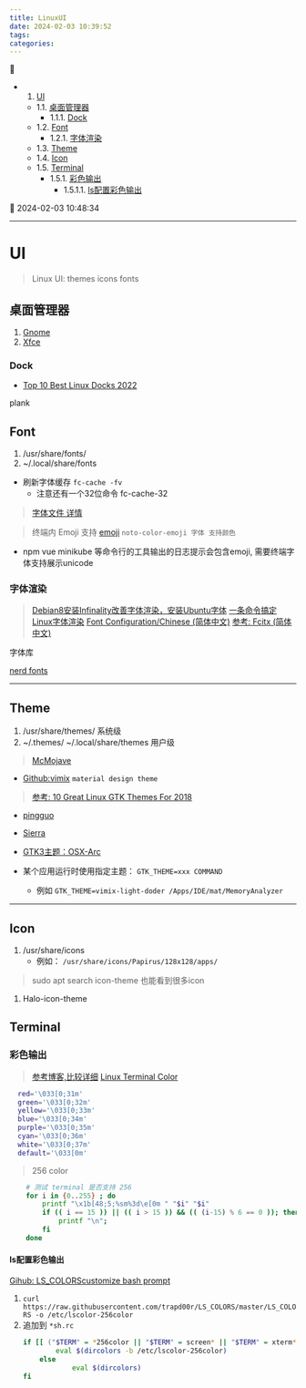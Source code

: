 ```yaml
---
title: LinuxUI
date: 2024-02-03 10:39:52
tags: 
categories: 
---
```


💠

- 1. [UI](#ui)
    - 1.1. [桌面管理器](#桌面管理器)
        - 1.1.1. [Dock](#dock)
    - 1.2. [Font](#font)
        - 1.2.1. [字体渲染](#字体渲染)
    - 1.3. [Theme](#theme)
    - 1.4. [Icon](#icon)
    - 1.5. [Terminal](#terminal)
        - 1.5.1. [彩色输出](#彩色输出)
            - 1.5.1.1. [ls配置彩色输出](#ls配置彩色输出)

💠 2024-02-03 10:48:34
****************************************

# UI

> Linux UI: themes icons fonts

## 桌面管理器

1. [Gnome](/Linux/Window/Gnome.md)
2. [Xfce](/Linux/Window/Xfce.md)

### Dock

- [Top 10 Best Linux Docks 2022](https://www.digitalocean.com/community/tutorials/top-best-linux-docks-2020)

plank

## Font

1. /usr/share/fonts/
2. ~/.local/share/fonts

- 刷新字体缓存 `fc-cache -fv`
  - 注意还有一个32位命令 fc-cache-32

> [字体文件 详情](/FrontEnd/Font.md)

> 终端内 Emoji 支持 [emoji](https://blog.sebastian-daschner.com/entries/linux-terminal-font-alacritty-jetbrains-mono-emoji) `noto-color-emoji 字体 支持颜色`

- npm vue minikube 等命令行的工具输出的日志提示会包含emoji, 需要终端字体支持展示unicode

### 字体渲染

> [Debian8安装Infinality改善字体渲染，安装Ubuntu字体](https://www.linuxdashen.com/debian8%E5%AE%89%E8%A3%85infinality%E6%94%B9%E5%96%84%E5%AD%97%E4%BD%93%E6%B8%B2%E6%9F%93%EF%BC%8C%E5%AE%89%E8%A3%85ubuntu%E5%AD%97%E4%BD%93)
> [一条命令搞定Linux字体渲染](https://www.lulinux.com/archives/278)
> [Font Configuration/Chinese (简体中文)](https://wiki.archlinux.org/index.php/Font_Configuration/Chinese_(%E7%AE%80%E4%BD%93%E4%B8%AD%E6%96%87))
> [参考: Fcitx (简体中文)](https://wiki.archlinux.org/index.php/Fcitx_(%E7%AE%80%E4%BD%93%E4%B8%AD%E6%96%87))



字体库

[nerd fonts](https://www.nerdfonts.com/)

************************

## Theme

1. /usr/share/themes/ 系统级
2. ~/.themes/  ~/.local/share/themes 用户级

> [McMojave](https://www.xfce-look.org/p/1275087/)

- [Github:vimix](https://github.com/vinceliuice/vimix-gtk-themes) `material design theme`

> [参考: 10 Great Linux GTK Themes For 2018 ](https://www.maketecheasier.com/gtk-themes-for-linux/)

- [pingguo](https://www.gnome-look.org/p/1239453/)
- [Sierra](https://www.gnome-look.org/p/1013714/)
- [GTK3主题：OSX-Arc](https://www.linuxidc.com/Linux/2017-01/139053.htm)

- 某个应用运行时使用指定主题： `GTK_THEME=xxx COMMAND` 
    - 例如 `GTK_THEME=vimix-light-doder /Apps/IDE/mat/MemoryAnalyzer`

************************

## Icon

1. /usr/share/icons
   - 例如： `/usr/share/icons/Papirus/128x128/apps/`

> sudo apt search icon-theme  也能看到很多icon

1. Halo-icon-theme

## Terminal

### 彩色输出

> [参考博客,比较详细](http://blog.csdn.net/magiclyj/article/details/72637666)
> [Linux Terminal Color](https://blog.csdn.net/y2701310012/article/details/40142809)

```sh
  red='\033[0;31m'
  green='\033[0;32m'
  yellow='\033[0;33m'
  blue='\033[0;34m'
  purple='\033[0;35m'
  cyan='\033[0;36m'
  white='\033[0;37m'
  default='\033[0m'
```

> 256 color

```sh
    # 测试 terminal 是否支持 256
    for i in {0..255} ; do
        printf "\x1b[48;5;%sm%3d\e[0m " "$i" "$i"
        if (( i == 15 )) || (( i > 15 )) && (( (i-15) % 6 == 0 )); then
            printf "\n";
        fi
    done
```

#### ls配置彩色输出

[Gihub: LS_COLORS](https://github.com/trapd00r/LS_COLORS)[customize bash prompt](https://www.howtogeek.com/307701/how-to-customize-and-colorize-your-bash-prompt/)

1. `curl https://raw.githubusercontent.com/trapd00r/LS_COLORS/master/LS_COLORS -o /etc/lscolor-256color`
2. 追加到 `*sh.rc`
   ```sh
   if [[ ("$TERM" = *256color || "$TERM" = screen* || "$TERM" = xterm* ) && -f /etc/lscolor-256color ]]; then
           eval $(dircolors -b /etc/lscolor-256color)
       else
               eval $(dircolors)
   fi
   ```

